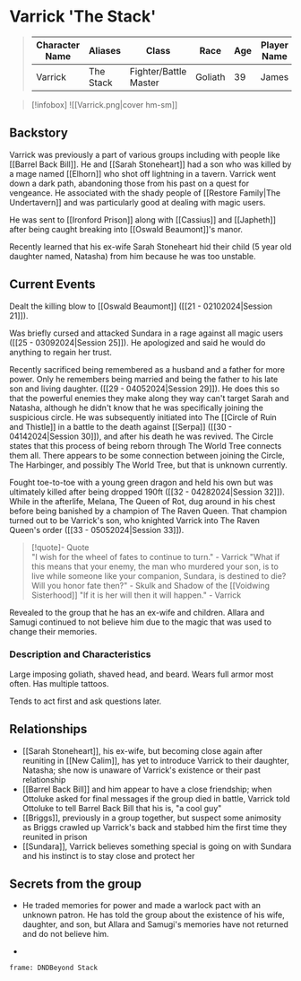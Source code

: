 # Varrick 'The Stack'
>  Character Name | Aliases | Class | Race | Age | Player Name |
>  -- | -- | -- | -- | -- | -- |
> Varrick | The Stack|Fighter/Battle Master|Goliath|39|James|

> [!infobox]
> ![[Varrick.png|cover hm-sm]]

## Backstory
Varrick was previously a part of various groups including with people like [[Barrel Back Bill]]. He and [[Sarah Stoneheart]] had a son who was killed by a mage named [[Elhorn]] who shot off lightning in a tavern. Varrick went down a dark path, abandoning those from his past on a quest for vengeance.  He associated with the shady people of [[Restore Family|The Undertavern]] and was particularly good at dealing with magic users.

He was sent to [[Ironford Prison]] along with [[Cassius]] and [[Japheth]] after being caught breaking into [[Oswald Beaumont]]'s manor.

Recently learned that his ex-wife Sarah Stoneheart hid their child (5 year old daughter named, Natasha) from him because he was too unstable.

## Current Events
Dealt the killing blow to [[Oswald Beaumont]] ([[21 - 02102024|Session 21]]).

Was briefly cursed and attacked Sundara in a rage against all magic users ([[25 - 03092024|Session 25]]). He apologized and said he would do anything to regain her trust.

Recently sacrificed being remembered as a husband and a father for more power. Only he remembers being married and being the father to his late son and living daughter. ([[29 - 04052024|Session 29]]). He does this so that the powerful enemies they make along they way can't target Sarah and Natasha, although he didn't know that he was specifically joining the suspicious circle. He was subsequently initiated into The [[Circle of Ruin and Thistle]] in a battle to the death against [[Serpa]] ([[30 - 04142024|Session 30]]), and after his death he was revived. The Circle states that this process of being reborn through The World Tree connects them all. There appears to be some connection between joining the Circle, The Harbinger, and possibly The World Tree, but that is unknown currently.

Fought toe-to-toe with a young green dragon and held his own but was ultimately killed after being dropped 190ft ([[32 - 04282024|Session 32]]). While in the afterlife, Melana, The Queen of Rot, dug around in his chest before being banished by a champion of The Raven Queen. That champion turned out to be Varrick's son, who knighted Varrick into The Raven Queen's order ([[33 - 05052024|Session 33]]).

> [!quote]- Quote  
> "I wish for the wheel of fates to continue to turn." - Varrick
> "What if this means that your enemy, the man who murdered your son, is to live while someone like your companion, Sundara, is destined to die? Will you honor fate then?" - Skulk and Shadow of the [[Voidwing Sisterhood]] 
> "If it is her will then it will happen." - Varrick

Revealed to the group that he has an ex-wife and children. Allara and Samugi continued to not believe him due to the magic that was used to change their memories. 

### Description and Characteristics
Large imposing goliath, shaved head, and beard. Wears full armor most often. Has multiple tattoos.

Tends to act first and ask questions later.

## Relationships
- [[Sarah Stoneheart]], his ex-wife, but becoming close again after reuniting in [[New Calim]], has yet to introduce Varrick to their daughter, Natasha; she now is unaware of Varrick's existence or their past relationship
- [[Barrel Back Bill]] and him appear to have a close friendship; when Ottoluke asked for final messages if the group died in battle, Varrick told Ottoluke to tell Barrel Back Bill that his is, "a cool guy"
- [[Briggs]], previously in a group together, but suspect some animosity as Briggs crawled up Varrick's back and stabbed him the first time they reunited in prison
- [[Sundara]], Varrick believes something special is going on with Sundara and his instinct is to stay close and protect her



## Secrets from the group
- He traded memories for power and made a warlock pact with an unknown patron. He has told the group about the existence of his wife, daughter, and son, but Allara and Samugi's memories have not returned and do not believe him. 

-
``` custom-frames
frame: DNDBeyond Stack
```